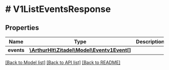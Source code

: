 # # V1ListEventsResponse

## Properties

Name | Type | Description | Notes
------------ | ------------- | ------------- | -------------
**events** | [**\ArthurHlt\Zitadel\Model\Eventv1Event[]**](Eventv1Event.md) |  | [optional]

[[Back to Model list]](../../README.md#models) [[Back to API list]](../../README.md#endpoints) [[Back to README]](../../README.md)
